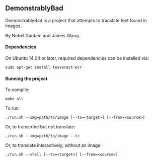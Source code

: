 DemonstrablyBad
---------------

DemonstrablyBad is a project that attempts to translate text found in images.

By Nobel Gautam and James Wang.

#### Dependencies
On Ubuntu 14.04 or later, required dependencies can be installed via:

`sudo apt-get install tesseract-ocr`

#### Running the project
To compile:

`make all`

To run:

`./run.sh --img=path/to/image [--to=<target>] [--from=<source>]`

Or, to transcribe but not translate:

`./run.sh --img=path/to/image --tr`

Or, to translate interactively, without an image:

`./run.sh --shell [--to=<target>] [--from=<source>]`
